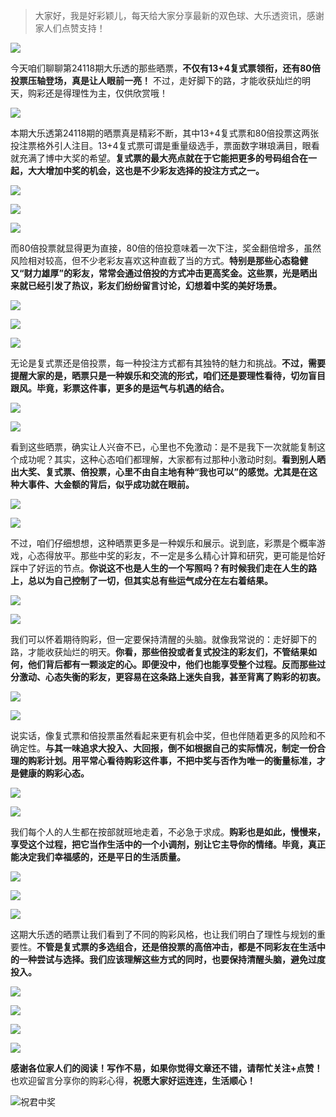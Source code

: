
> 大家好，我是好彩颖儿，每天给大家分享最新的双色球、大乐透资讯，感谢家人们点赞支持！

![](https://cdn.jsdelivr.net/gh/wangwenjie1314/PicCDN/2024-7-12/1720763627240-image.png)


今天咱们聊聊第24118期大乐透的那些晒票，**不仅有13+4复式票领衔，还有80倍投票压轴登场，真是让人眼前一亮！** 不过，走好脚下的路，才能收获灿烂的明天，购彩还是得理性为主，仅供欣赏哦！

![](https://cdn.jsdelivr.net/gh/wangwenjie1314/PicCDN/2024-10-12/1728702987794-image.png)


本期大乐透第24118期的晒票真是精彩不断，其中13+4复式票和80倍投票这两张投注票格外引人注目。13+4复式票可谓是重量级选手，票面数字琳琅满目，眼看就充满了博中大奖的希望。**复式票的最大亮点就在于它能把更多的号码组合在一起，大大增加中奖的机会，这也是不少彩友选择的投注方式之一。**


![](https://cdn.jsdelivr.net/gh/wangwenjie1314/PicCDN/2024-10-12/1728703150843-image.png)

![](https://cdn.jsdelivr.net/gh/wangwenjie1314/PicCDN/2024-10-12/1728703139387-image.png)

![](https://cdn.jsdelivr.net/gh/wangwenjie1314/PicCDN/2024-10-12/1728703163293-image.png)


而80倍投票就显得更为直接，80倍的倍投意味着一次下注，奖金翻倍增多，虽然风险相对较高，但不少老彩友喜欢这种直截了当的方式。**特别是那些心态稳健又“财力雄厚”的彩友，常常会通过倍投的方式冲击更高奖金。这些票，光是晒出来就已经引发了热议，彩友们纷纷留言讨论，幻想着中奖的美好场景。**


![](https://cdn.jsdelivr.net/gh/wangwenjie1314/PicCDN/2024-10-12/1728703124865-image.png)

![](https://cdn.jsdelivr.net/gh/wangwenjie1314/PicCDN/2024-10-12/1728703114939-image.png)

![](https://cdn.jsdelivr.net/gh/wangwenjie1314/PicCDN/2024-10-12/1728703110092-image.png)


无论是复式票还是倍投票，每一种投注方式都有其独特的魅力和挑战。**不过，需要提醒大家的是，晒票只是一种娱乐和交流的形式，咱们还是要理性看待，切勿盲目跟风。毕竟，彩票这件事，更多的是运气与机遇的结合。**

![](https://cdn.jsdelivr.net/gh/wangwenjie1314/PicCDN/2024-10-12/1728703103731-image.png)


![](https://cdn.jsdelivr.net/gh/wangwenjie1314/PicCDN/2024-10-12/1728703027707-image.png)

看到这些晒票，确实让人兴奋不已，心里也不免激动：是不是我下一次就能复制这个成功呢？其实，这种心态咱们都理解，大家都有过那种小激动时刻。**看到别人晒出大奖、复式票、倍投票，心里不由自主地有种“我也可以”的感觉。尤其是在这种大事件、大金额的背后，似乎成功就在眼前。**


![](https://cdn.jsdelivr.net/gh/wangwenjie1314/PicCDN/2024-10-12/1728703097395-image.png)

![](https://cdn.jsdelivr.net/gh/wangwenjie1314/PicCDN/2024-10-12/1728703040108-image.png)


不过，咱们仔细想想，这种晒票更多是一种娱乐和展示。说到底，彩票是个概率游戏，心态得放平。那些中奖的彩友，不一定是多么精心计算和研究，更可能是恰好踩中了好运的节点。**你说这不也是人生的一个写照吗？有时候我们走在人生的路上，总以为自己控制了一切，但其实总有些运气成分在左右着结果。**

![](https://cdn.jsdelivr.net/gh/wangwenjie1314/PicCDN/2024-10-12/1728703033461-image.png)

![](https://cdn.jsdelivr.net/gh/wangwenjie1314/PicCDN/2024-10-12/1728703047758-image.png)


我们可以怀着期待购彩，但一定要保持清醒的头脑。就像我常说的：走好脚下的路，才能收获灿烂的明天。**你看，那些倍投或者复式投注的彩友们，不管结果如何，他们背后都有一颗淡定的心。即便没中，他们也能享受整个过程。反而那些过分激动、心态失衡的彩友，更容易在这条路上迷失自我，甚至背离了购彩的初衷。**

![](https://cdn.jsdelivr.net/gh/wangwenjie1314/PicCDN/2024-10-12/1728703061912-image.png)


![](https://cdn.jsdelivr.net/gh/wangwenjie1314/PicCDN/2024-10-12/1728703009805-image.png)


说实话，像复式票和倍投票虽然看起来更有机会中奖，但也伴随着更多的风险和不确定性。**与其一味追求大投入、大回报，倒不如根据自己的实际情况，制定一份合理的购彩计划。用平常心看待购彩这件事，不把中奖与否作为唯一的衡量标准，才是健康的购彩心态。**

![](https://cdn.jsdelivr.net/gh/wangwenjie1314/PicCDN/2024-10-12/1728703073554-image.png)


![](https://cdn.jsdelivr.net/gh/wangwenjie1314/PicCDN/2024-10-12/1728703002837-image.png)


我们每个人的人生都在按部就班地走着，不必急于求成。**购彩也是如此，慢慢来，享受这个过程，把它当作生活中的一个小调剂，别让它主导你的情绪。毕竟，真正能决定我们幸福感的，还是平日的生活质量。**

![](https://cdn.jsdelivr.net/gh/wangwenjie1314/PicCDN/2024-10-12/1728703175001-image.png)


![](https://cdn.jsdelivr.net/gh/wangwenjie1314/PicCDN/2024-10-12/1728703082993-image.png)


![](https://cdn.jsdelivr.net/gh/wangwenjie1314/PicCDN/2024-10-12/1728702995028-image.png)


这期大乐透的晒票让我们看到了不同的购彩风格，也让我们明白了理性与规划的重要性。**不管是复式票的多选组合，还是倍投票的高倍冲击，都是不同彩友在生活中的一种尝试与选择。我们应该理解这些方式的同时，也要保持清醒头脑，避免过度投入。**

![](https://cdn.jsdelivr.net/gh/wangwenjie1314/PicCDN/2024-10-12/1728703194893-image.png)


![](https://cdn.jsdelivr.net/gh/wangwenjie1314/PicCDN/2024-10-12/1728703131650-image.png)


![](https://cdn.jsdelivr.net/gh/wangwenjie1314/PicCDN/2024-10-12/1728703251195-image.png)

![](https://cdn.jsdelivr.net/gh/wangwenjie1314/PicCDN/2024-10-12/1728703226578-image.png)


**感谢各位家人们的阅读！写作不易，如果你觉得文章还不错，请帮忙关注+点赞！** 也欢迎留言分享你的购彩心得，**祝愿大家好运连连，生活顺心！**

![祝君中奖](https://cdn.jsdelivr.net/gh/wangwenjie1314/PicCDN/2024-8-19/1724038774078-image.png)